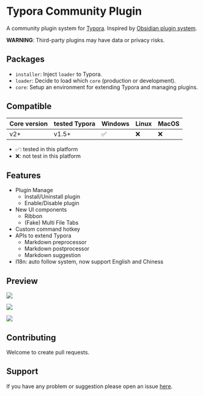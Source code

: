 # Typora Community Plugin

A community plugin system for [Typora](https://typora.io/). Inspired by [Obsidian plugin system](https://marcus.se.net/obsidian-plugin-docs/).

**WARNING**: Third-party plugins may have data or privacy risks.



## Packages

- `installer`: Inject `loader` to Typora. 
- `loader`: Decide to load which `core` (production or development).
- `core`: Setup an environment for extending Typora and managing plugins.



## Compatible

| Core version | tested Typora | Windows | Linux | MacOS |
| ------------ | ------------- | ------- | ----- | ----- |
| v2+          | v1.5+         | ✅      | ❌    | ❌    |

- ✅: tested in this platform
- ❌: not test in this platform



## Features

- Plugin Manage
  - Install/Uninstall plugin
  - Enable/Disable plugin
- New UI components
  - Ribbon
  - (Fake) Multi File Tabs
- Custom command hotkey
- APIs to extend Typora
  - Markdown preprocessor
  - Markdown postprocessor
  - Markdown suggestion
- I18n: auto follow system, now support English and Chiness



## Preview

![](https://fastly.jsdelivr.net/gh/typora-community-plugin/typora-community-plugin@latest/docs/assets/base.jpg)

![](https://fastly.jsdelivr.net/gh/typora-community-plugin/typora-community-plugin@latest/docs/assets/command-modal.jpg)

![](https://fastly.jsdelivr.net/gh/typora-community-plugin/typora-community-plugin@latest/docs/assets/settings-modal.jpg)



## Contributing

Welcome to create pull requests.



## Support

If you have any problem or suggestion please open an issue [here](https://github.com/typora-community-plugin/typora-community-plugin/issues).
